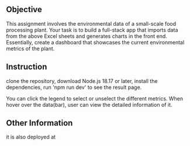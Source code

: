 ## Objective
This assignment involves the environmental data of a small-scale food processing plant.
Your task is to build a full-stack app that imports data from the above Excel sheets and
generates charts in the front end. Essentially, create a dashboard that showcases the current
environmental metrics of the plant.

## Instruction
clone the repository, download Node.js 18.17 or later, 
install the dependencies,
run 'npm run dev' to see the result page.

You can click the legend to select or unselect the different metrics.
When hover over the data(bar), user can view the detailed information of it.

## Other Information
it is also deployed at 

